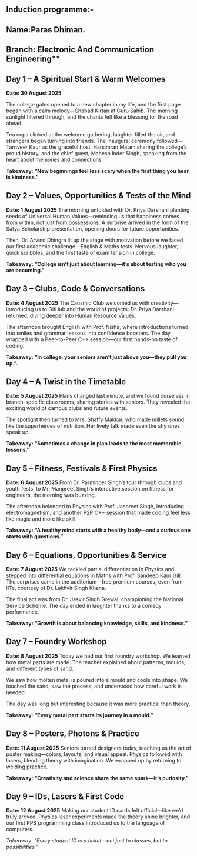 ## Induction programme:- ##

## Name:Paras Dhiman.  
## Branch: Electronic And Communication Engineering**

## Day 1 – A Spiritual Start & Warm Welcomes

**Date: 30 August 2025**

The college gates opened to a new chapter in my life, and the first page began with a calm melody—Shabad Kirtan at Guru Sahib. The morning sunlight filtered through, and the chants felt like a blessing for the road ahead.

Tea cups clinked at the welcome gathering, laughter filled the air, and strangers began turning into friends. The inaugural ceremony followed—Tarnveer Kaur as the graceful host, Harsimran Ma’am sharing the college’s proud history, and the chief guest, Mahesh Inder Singh, speaking from the heart about memories and connections.

**Takeaway: “New beginnings feel less scary when the first thing you hear is kindness.”**



## Day 2 – Values, Opportunities & Tests of the Mind

**Date: 1 August 2025**
The morning unfolded with Dr. Priya Darshani planting seeds of Universal Human Values—reminding us that happiness comes from within, not just from possessions.
A surprise arrived in the form of the Satya Scholarship presentation, opening doors for future opportunities.

Then, Dr. Arvind Dhingra lit up the stage with motivation before we faced our first academic challenge—English & Maths tests. Nervous laughter, quick scribbles, and the first taste of exam tension in college.

**Takeaway: “College isn’t just about learning—it’s about testing who you are becoming.”**


## Day 3 – Clubs, Code & Conversations

**Date: 4 August 2025**
The Causmic Club welcomed us with creativity—introducing us to GitHub and the world of projects. Dr. Priya Darshani returned, diving deeper into Human Resource Values.

The afternoon brought English with Prof. Nisha, where introductions turned into smiles and grammar lessons into confidence boosters. The day wrapped with a Peer-to-Peer C++ session—our first hands-on taste of coding.

**Takeaway: “In college, your seniors aren’t just above you—they pull you up.”.**  


## Day 4 – A Twist in the Timetable

**Date: 5 August 2025**
Plans changed last minute, and we found ourselves in branch-specific classrooms, sharing stories with seniors. They revealed the exciting world of campus clubs and future events.

The spotlight then turned to Mrs. Shaffy Makkar, who made millets sound like the superheroes of nutrition. Her lively talk made even the shy ones speak up.

**Takeaway: “Sometimes a change in plan leads to the most memorable lessons.”**



## Day 5 – Fitness, Festivals & First Physics

**Date: 6 August 2025**
From Dr. Parminder Singh’s tour through clubs and youth fests, to Mr. Manpreet Singh’s interactive session on fitness for engineers, the morning was buzzing.

The afternoon belonged to Physics with Prof. Jaspreet Singh, introducing electromagnetism, and another P2P C++ session that made coding feel less like magic and more like skill.

**Takeaway: “A healthy mind starts with a healthy body—and a curious one starts with questions.”**



## Day 6 – Equations, Opportunities & Service

**Date: 7 August 2025**
We tackled partial differentiation in Physics and stepped into differential equations in Maths with Prof. Sandeep Kaur Gill. The surprises came in the auditorium—free premium courses, even from IITs, courtesy of Dr. Lakhvir Singh Khana.

The final act was from Dr. Jasvir Singh Grewal, championing the National Service Scheme. The day ended in laughter thanks to a comedy performance.

**Takeaway: “Growth is about balancing knowledge, skills, and kindness.”**



## Day 7 – Foundry Workshop

**Date: 8 August 2025**
Today we had our first foundry workshop. We learned how metal parts are made. The teacher explained about patterns, moulds, and different types of sand.

We saw how molten metal is poured into a mould and cools into shape. We touched the sand, saw the process, and understood how careful work is needed.

The day was long but interesting because it was more practical than theory.

**Takeaway: “Every metal part starts its journey in a mould.”**



## Day 8 – Posters, Photons & Practice

**Date: 11 August 2025**
Seniors turned designers today, teaching us the art of poster making—colors, layouts, and visual appeal. Physics followed with lasers, blending theory with imagination. We wrapped up by returning to welding practice.

**Takeaway: “Creativity and science share the same spark—it’s curiosity.”**



## Day 9 – IDs, Lasers & First Code

**Date: 12 August 2025**
Making our student ID cards felt official—like we’d truly arrived. Physics laser experiments made the theory shine brighter, and our first PPS programming class introduced us to the language of computers.

_Takeaway: “Every student ID is a ticket—not just to classes, but to possibilities.”_

